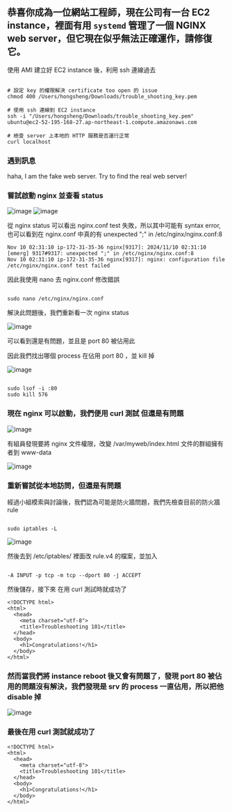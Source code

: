 ##  恭喜你成為一位網站工程師，現在公司有一台 EC2 instance，裡面有用 `systemd` 管理了一個 NGINX web server，但它現在似乎無法正確運作，請修復它。
使用 AMI 建立好 EC2 instance 後，利用 ssh 連線過去

```shell

# 設定 key 的權限解決 certificate too open 的 issue
chmod 400 /Users/hongsheng/Downloads/trouble_shooting_key.pem 

# 使用 ssh 連線到 EC2 instance
ssh -i "/Users/hongsheng/Downloads/trouble_shooting_key.pem" ubuntu@ec2-52-195-168-27.ap-northeast-1.compute.amazonaws.com

# 檢查 server 上本地的 HTTP 服務是否運行正常
curl localhost
```
###  遇到訊息
haha, I am the fake web server. Try to find the real web server!

###  嘗試啟動 nginx 並查看 status

![image](https://github.com/user-attachments/assets/b7361fc4-97c7-42e1-adcf-66263330855b)
![image](https://github.com/user-attachments/assets/6425ebcd-b262-42c0-b1ac-160d655dd911)

從 nginx status 可以看出 nginx.conf test 失敗，所以其中可能有 syntax error, 也可以看到在 nginx.conf 中真的有 unexpected ";" in /etc/nginx/nginx.conf:8
```shell
Nov 10 02:31:10 ip-172-31-35-36 nginx[9317]: 2024/11/10 02:31:10 [emerg] 9317#9317: unexpected ";" in /etc/nginx/nginx.conf:8
Nov 10 02:31:10 ip-172-31-35-36 nginx[9317]: nginx: configuration file /etc/nginx/nginx.conf test failed
```

因此我使用 nano 去 nginx.conf 修改錯誤

```shell

sudo nano /etc/nginx/nginx.conf

```

解決此問題後，我們重新看一次 nginx status

![image](https://github.com/user-attachments/assets/11fcf662-bc62-4eae-a293-24089972a52a)

可以看到還是有問題，並且是 port 80 被佔用此

因此我們找出哪個 process 在佔用 port 80 ，並 kill 掉

![image](https://github.com/user-attachments/assets/b0ad8599-83e5-4ba4-a8e8-f02eee3f4bc7)

```shell

sudo lsof -i :80
sudo kill 576

```
### 現在 nginx 可以啟動，我們便用 curl 測試 但還是有問題

![image](https://github.com/user-attachments/assets/6f8dc2db-8c6c-452f-aac9-07983af8744c)

有組員發現要將 nginx 文件權限，改變 /var/myweb/index.html 文件的群組擁有者到 www-data

![image](https://github.com/user-attachments/assets/a33cc095-4610-4a3c-adea-2a4cf0c7340c)

### 重新嘗試從本地訪問，但還是有問題

經過小組模索與討論後，我們認為可能是防火牆問題，我們先檢查目前的防火牆 rule

```shell

sudo iptables -L

```
![image](https://github.com/user-attachments/assets/2408540e-5276-4707-8a68-f718e0f9f569)

然後去到 /etc/iptables/ 裡面改 rule.v4 的檔案，並加入

```shell

-A INPUT -p tcp -m tcp --dport 80 -j ACCEPT

```

然後儲存，接下來 在用 curl 測試時就成功了

```shell
<!DOCTYPE html>
<html>
  <head>
    <meta charset="utf-8">
    <title>Troubleshooting 101</title>
  </head>
  <body>
    <h1>Congratulations!</h1>
  </body>
</html>
```

###  然而當我們將 instance reboot 後又會有問題了，發現 port 80 被佔用的問題沒有解決，我們發現是 srv 的 process 一直佔用，所以把他 disable 掉

![image](https://github.com/user-attachments/assets/f0f44f86-d27d-4c91-9eef-545bab8eddb2)

### 最後在用 curl 測試就成功了

```shell
<!DOCTYPE html>
<html>
  <head>
    <meta charset="utf-8">
    <title>Troubleshooting 101</title>
  </head>
  <body>
    <h1>Congratulations!</h1>
  </body>
</html>
```







